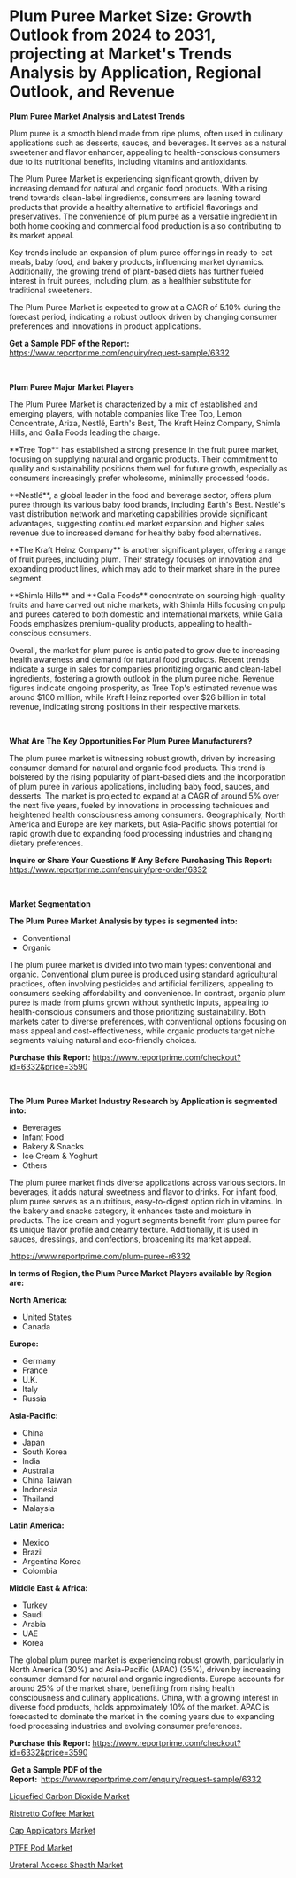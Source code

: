 <p><h1>Plum Puree Market Size: Growth Outlook from 2024 to 2031, projecting at Market's Trends Analysis by Application, Regional Outlook, and Revenue</h1></p><p><strong>Plum Puree Market Analysis and Latest Trends</strong></p>
<p><p>Plum puree is a smooth blend made from ripe plums, often used in culinary applications such as desserts, sauces, and beverages. It serves as a natural sweetener and flavor enhancer, appealing to health-conscious consumers due to its nutritional benefits, including vitamins and antioxidants. </p><p>The Plum Puree Market is experiencing significant growth, driven by increasing demand for natural and organic food products. With a rising trend towards clean-label ingredients, consumers are leaning toward products that provide a healthy alternative to artificial flavorings and preservatives. The convenience of plum puree as a versatile ingredient in both home cooking and commercial food production is also contributing to its market appeal. </p><p>Key trends include an expansion of plum puree offerings in ready-to-eat meals, baby food, and bakery products, influencing market dynamics. Additionally, the growing trend of plant-based diets has further fueled interest in fruit purees, including plum, as a healthier substitute for traditional sweeteners. </p><p>The Plum Puree Market is expected to grow at a CAGR of 5.10% during the forecast period, indicating a robust outlook driven by changing consumer preferences and innovations in product applications.</p></p>
<p><strong>Get a Sample PDF of the Report:&nbsp;</strong> <a href="https://www.reportprime.com/enquiry/request-sample/6332">https://www.reportprime.com/enquiry/request-sample/6332</a></p>
<p>&nbsp;</p>
<p><strong>Plum Puree Major Market Players</strong></p>
<p><p>The Plum Puree Market is characterized by a mix of established and emerging players, with notable companies like Tree Top, Lemon Concentrate, Ariza, Nestlé, Earth's Best, The Kraft Heinz Company, Shimla Hills, and Galla Foods leading the charge.</p><p>**Tree Top** has established a strong presence in the fruit puree market, focusing on supplying natural and organic products. Their commitment to quality and sustainability positions them well for future growth, especially as consumers increasingly prefer wholesome, minimally processed foods.</p><p>**Nestlé**, a global leader in the food and beverage sector, offers plum puree through its various baby food brands, including Earth's Best. Nestlé's vast distribution network and marketing capabilities provide significant advantages, suggesting continued market expansion and higher sales revenue due to increased demand for healthy baby food alternatives.</p><p>**The Kraft Heinz Company** is another significant player, offering a range of fruit purees, including plum. Their strategy focuses on innovation and expanding product lines, which may add to their market share in the puree segment.</p><p>**Shimla Hills** and **Galla Foods** concentrate on sourcing high-quality fruits and have carved out niche markets, with Shimla Hills focusing on pulp and purees catered to both domestic and international markets, while Galla Foods emphasizes premium-quality products, appealing to health-conscious consumers.</p><p>Overall, the market for plum puree is anticipated to grow due to increasing health awareness and demand for natural food products. Recent trends indicate a surge in sales for companies prioritizing organic and clean-label ingredients, fostering a growth outlook in the plum puree niche. Revenue figures indicate ongoing prosperity, as Tree Top's estimated revenue was around $100 million, while Kraft Heinz reported over $26 billion in total revenue, indicating strong positions in their respective markets.</p></p>
<p>&nbsp;</p>
<p><strong>What Are The Key Opportunities For Plum Puree Manufacturers?</strong></p>
<p><p>The plum puree market is witnessing robust growth, driven by increasing consumer demand for natural and organic food products. This trend is bolstered by the rising popularity of plant-based diets and the incorporation of plum puree in various applications, including baby food, sauces, and desserts. The market is projected to expand at a CAGR of around 5% over the next five years, fueled by innovations in processing techniques and heightened health consciousness among consumers. Geographically, North America and Europe are key markets, but Asia-Pacific shows potential for rapid growth due to expanding food processing industries and changing dietary preferences.</p></p>
<p><strong>Inquire or Share Your Questions If Any Before Purchasing This Report:</strong> <a href="https://www.reportprime.com/enquiry/pre-order/6332">https://www.reportprime.com/enquiry/pre-order/6332</a></p>
<p>&nbsp;</p>
<p><strong>Market Segmentation</strong></p>
<p><strong>The Plum Puree Market Analysis by types is segmented into:</strong></p>
<p><ul><li>Conventional</li><li>Organic</li></ul></p>
<p><p>The plum puree market is divided into two main types: conventional and organic. Conventional plum puree is produced using standard agricultural practices, often involving pesticides and artificial fertilizers, appealing to consumers seeking affordability and convenience. In contrast, organic plum puree is made from plums grown without synthetic inputs, appealing to health-conscious consumers and those prioritizing sustainability. Both markets cater to diverse preferences, with conventional options focusing on mass appeal and cost-effectiveness, while organic products target niche segments valuing natural and eco-friendly choices.</p></p>
<p><strong>Purchase this Report:&nbsp;</strong><a href="https://www.reportprime.com/checkout?id=6332&price=3590">https://www.reportprime.com/checkout?id=6332&price=3590</a></p>
<p>&nbsp;</p>
<p><strong>The Plum Puree Market Industry Research by Application is segmented into:</strong></p>
<p><ul><li>Beverages</li><li>Infant Food</li><li>Bakery & Snacks</li><li>Ice Cream & Yoghurt</li><li>Others</li></ul></p>
<p><p>The plum puree market finds diverse applications across various sectors. In beverages, it adds natural sweetness and flavor to drinks. For infant food, plum puree serves as a nutritious, easy-to-digest option rich in vitamins. In the bakery and snacks category, it enhances taste and moisture in products. The ice cream and yogurt segments benefit from plum puree for its unique flavor profile and creamy texture. Additionally, it is used in sauces, dressings, and confections, broadening its market appeal.</p></p>
<p><a href="https://www.reportprime.com/plum-puree-r6332">&nbsp;https://www.reportprime.com/plum-puree-r6332</a></p>
<p><strong>In terms of Region, the Plum Puree Market Players available by Region are:</strong></p>
<p>
    <p> <strong> North America: </strong>
        <ul>
            <li>United States</li>
            <li>Canada</li>
        </ul>
        </p> 
    <p> <strong> Europe: </strong>
        <ul>
            <li>Germany</li>
            <li>France</li>
            <li>U.K.</li>
            <li>Italy</li>
            <li>Russia</li>
        </ul>
        </p> 
    <p> <strong> Asia-Pacific: </strong>
        <ul>
            <li>China</li>
            <li>Japan</li>
            <li>South Korea</li>
            <li>India</li>
            <li>Australia</li>
            <li>China Taiwan</li>
            <li>Indonesia</li>
            <li>Thailand</li>
            <li>Malaysia</li>
        </ul>
        </p> 
    <p> <strong> Latin America: </strong>
        <ul>
            <li>Mexico</li>
            <li>Brazil</li>
            <li>Argentina Korea</li>
            <li>Colombia</li>
        </ul>
        </p> 
    <p> <strong> Middle East & Africa: </strong>
        <ul>
            <li>Turkey</li>
            <li>Saudi</li>
            <li>Arabia</li>
            <li>UAE</li>
            <li>Korea</li>
        </ul>
    </p>
    </p>
<p><p>The global plum puree market is experiencing robust growth, particularly in North America (30%) and Asia-Pacific (APAC) (35%), driven by increasing consumer demand for natural and organic ingredients. Europe accounts for around 25% of the market share, benefiting from rising health consciousness and culinary applications. China, with a growing interest in diverse food products, holds approximately 10% of the market. APAC is forecasted to dominate the market in the coming years due to expanding food processing industries and evolving consumer preferences.</p></p>
<p><strong>Purchase this Report: </strong><a href="https://www.reportprime.com/checkout?id=6332&price=3590">https://www.reportprime.com/checkout?id=6332&price=3590</a></p>
<p>&nbsp;<strong>Get a Sample PDF of the Report:&nbsp;&nbsp;</strong><a href="https://www.reportprime.com/enquiry/request-sample/6332">https://www.reportprime.com/enquiry/request-sample/6332</a></p>
<p><strong></strong></p>
<p><p><a href="https://issuu.com/reportprime-2/docs/liquefied-carbon-dioxide-market-siz_e253f9f5989ab8">Liquefied Carbon Dioxide Market</a></p><p><a href="https://github.com/pizolina/Market-Research-Report-List-6/blob/main/ristretto-coffee-market.md">Ristretto Coffee Market</a></p><p><a href="https://www.linkedin.com/pulse/global-cap-applicators-market-focus-application-end-use-industry-n5jxf?trackingId=GedNy9hORFq1ns1cz7hIOw%3D%3D">Cap Applicators Market</a></p><p><a href="https://issuu.com/reportprime-2/docs/ptfe-rod-market-size-2030.pptx_c3d0a74ffcbdd7">PTFE Rod Market</a></p><p><a href="https://medium.com/@nicola.cornish8787/the-growth-of-the-ureteral-access-sheath-market-has-been-significant-driven-by-various-critical-1a2452379730">Ureteral Access Sheath Market</a></p></p>